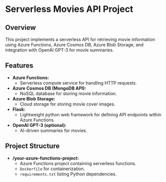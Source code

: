 # Serverless Movies API Project
## Overview

This project implements a serverless API for retrieving movie information using Azure Functions, Azure Cosmos DB, Azure Blob Storage, and integration with OpenAI GPT-3 for movie summaries.

## Features

- **Azure Functions:**
  - Serverless compute service for handling HTTP requests.
- **Azure Cosmos DB (MongoDB API):**
  - NoSQL database for storing movie information.
- **Azure Blob Storage:**
  - Cloud storage for storing movie cover images.
- **Flask:**
  - Lightweight python web framework for defining API endpoints within Azure Functions.
- **OpenAI GPT-3 (optional):**
  - AI-driven summaries for movies.

## Project Structure

- **/your-azure-functions-project:**
  - Azure Functions project containing serverless functions.
  - `Dockerfile` for containerization.
  - `requirements.txt` listing Python dependencies.

